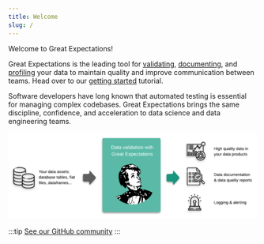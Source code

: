 ```yaml
---
title: Welcome
slug: /
---
```


Welcome to Great Expectations!

Great Expectations is the leading tool for [validating](./reference/core_concepts#expectations), [documenting](./reference/core-concepts#data-docs), and [profiling](./reference/core-concepts#profiling) your data to maintain quality and improve communication between teams. Head over to our [getting started](./tutorials/getting_started/intro) tutorial.

Software developers have long known that automated testing is essential for managing complex codebases. Great Expectations brings the same discipline, confidence, and acceleration to data science and data engineering teams.

![overview](../docs/guides/images/ge_overview.png)

:::tip
[See our GitHub community](https://github.com/great-expectations/great_expectations)
:::
